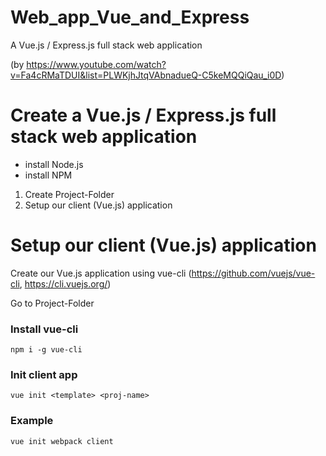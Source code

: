 # Web_app_Vue_and_Express
A Vue.js / Express.js full stack web application

(by https://www.youtube.com/watch?v=Fa4cRMaTDUI&list=PLWKjhJtqVAbnadueQ-C5keMQQiQau_i0D)

# Create a Vue.js / Express.js full stack web application
* install Node.js
* install NPM

1. Create Project-Folder
2. Setup our client (Vue.js) application

# Setup our client (Vue.js) application
Create our Vue.js application using vue-cli (https://github.com/vuejs/vue-cli, https://cli.vuejs.org/)

Go to Project-Folder
### Install vue-cli
```npm i -g vue-cli```
### Init client app
```vue init <template> <proj-name>```
### Example
```vue init webpack client```
